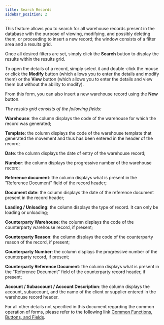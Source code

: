 ```yaml
---
title: Search Records
sidebar_position: 2
---
```


This feature allows you to search for all warehouse records present in the database with the purpose of viewing, modifying, and possibly deleting them, or proceeding to insert a new record; the window consists of a filter area and a results grid.

Once all desired filters are set, simply click the **Search** button to display the results within the results grid.

To open the details of a record, simply select it and double-click the mouse or click the **Modify** button (which allows you to enter the details and modify them) or the **View** button (which allows you to enter the details and view them but without the ability to modify).

From this form, you can also insert a new warehouse record using the **New** button.

*The results grid consists of the following fields:*

**Warehouse**: the column displays the code of the warehouse for which the record was generated;   

**Template**: the column displays the code of the warehouse template that generated the movement and thus has been entered in the header of the record;  

**Date**: the column displays the date of entry of the warehouse record;   

**Number**: the column displays the progressive number of the warehouse record;   

**Reference document**: the column displays what is present in the "Reference Document" field of the record header;   

**Document date**: the column displays the date of the reference document present in the record header;   

**Loading / Unloading**: the column displays the type of record. It can only be loading or unloading;   

**Counterparty Warehouse**: the column displays the code of the counterparty warehouse record, if present;   

**Counterparty Reason**: the column displays the code of the counterparty reason of the record, if present;   

**Counterparty Number**: the column displays the progressive number of the counterparty record, if present;   

**Counterparty Reference Document**: the column displays what is present in the "Reference Document" field of the counterparty record header, if present;   

**Account / Subaccount / Account Description**: the column displays the account, subaccount, and the name of the client or supplier entered in the warehouse record header.

For all other details not specified in this document regarding the common operation of forms, please refer to the following link [Common Functions, Buttons, and Fields](/docs/guide/common).